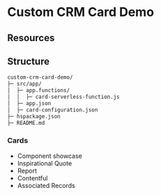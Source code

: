 # Custom CRM Card Demo

## Resources

## Structure

```bash
custom-crm-card-demo/
├─ src/app/
│  ├─ app.functions/
│  │  ├─ card-serverless-function.js
│  ├─ app.json
│  ├─ card-configuration.json
├─ hspackage.json
├─ README.md
```

### Cards

- Component showcase
- Inspirational Quote
- Report
- Contentful
- Associated Records
